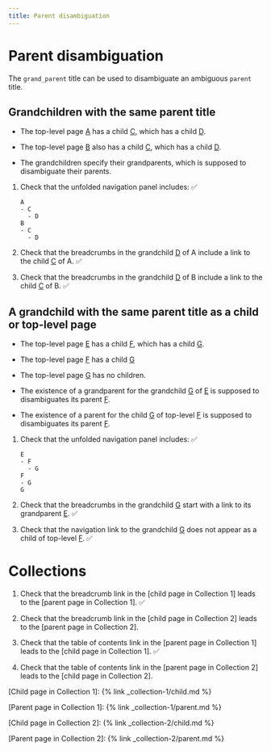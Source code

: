 ```yaml
---
title: Parent disambiguation
---
```


# Parent disambiguation

The `grand_parent` title can be used to disambiguate an ambiguous `parent` title.

## Grandchildren with the same parent title

- The top-level page [A](../a) has a child [C](../ac),
  which has a child [D](../acd).
  
- The top-level page [B](../b) also has a child [C](../bc),
  which has a child [D](../bcd).

- The grandchildren specify their grandparents, 
  which is supposed to disambiguate their parents.

1.  Check that the unfolded navigation panel includes: ✅

    ```
    A
    - C
      - D
    B
    - C
      - D
    ```

1.  Check that the breadcrumbs in the grandchild [D](../acd) of A include 
    a link to the child [C](../ac) of A. ✅

1.  Check that the breadcrumbs in the grandchild [D](../bcd) of B include
    a link to the child [C](../bc) of B. ✅

## A grandchild with the same parent title as a child or top-level page

- The top-level page [E](../e) has a child [F](../ef), 
  which has a child [G](../efg).

- The top-level page [F](../f) has a child [G](../fg)

- The top-level page [G](../g) has no children.

- The existence of a grandparent for the grandchild [G](../efg) of [E](../e)
  is supposed to disambiguates its parent [F](../ef).

- The existence of a parent for the child [G](../fg) of top-level [F](../f) 
  is supposed to disambiguates its parent [F](../f).

1.  Check that the unfolded navigation panel includes: ✅ 

    ```
    E
    - F
      - G
    F
    - G
    G
    ```

1.  Check that the breadcrumbs in the grandchild [G](../efg)
    start with a link to its grandparent [E](../e). ✅

1.  Check that the navigation link to the grandchild [G](../efg) 
    does not appear as a child of top-level [F](../f). ✅

# Collections

1.  Check that the breadcrumb link in the [child page in Collection 1]
    leads to the [parent page in Collection 1]. ✅

1.  Check that the breadcrumb link in the [child page in Collection 2]
    leads to the [parent page in Collection 2].

1.  Check that the table of contents link in the [parent page in Collection 1]
    leads to the [child page in Collection 1]. ✅

1.  Check that the table of contents link in the [parent page in Collection 2]
    leads to the [child page in Collection 2].
    
[Child page in Collection 1]: {% link _collection-1/child.md %}

[Parent page in Collection 1]: {% link _collection-1/parent.md %}

[Child page in Collection 2]: {% link _collection-2/child.md %}

[Parent page in Collection 2]: {% link _collection-2/parent.md %}
